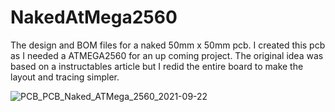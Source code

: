 # NakedAtMega2560
The design and BOM files for a naked 50mm x 50mm pcb.
I created this pcb as I needed a ATMEGA2560 for an up coming project. The original idea was based on a instructables article but I redid the entire board to make the layout and tracing simpler.


![PCB_PCB_Naked_ATMega_2560_2021-09-22](https://user-images.githubusercontent.com/37051908/134409282-a9096c56-0c5d-4373-b096-586f908037be.png)
